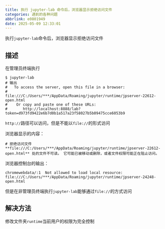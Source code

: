 ```yaml
---
title: 执行 jupyter-lab 命令后，浏览器显示拒绝访问文件
categories: 遇到的各种问题
abbrlink: e0801949
date: 2025-05-09 12:33:01
---
```


执行`jupyter-lab`命令后，浏览器显示拒绝访问文件
<!-- more -->

## 描述

在管理员终端执行

```shell
$ jupyter-lab
# 输出
#   To access the server, open this file in a browser:
#        file:///C:/Users/***/AppData/Roaming/jupyter/runtime/jpserver-22612-open.html
#    Or copy and paste one of these URLs:
#       http://localhost:8888/lab?token=d973fd9422e6b7d0b1a517a23f58027b5b09475cce6053b9
```

`http://`路径可以访问，但是不能以`file://`的形式访问

浏览器显示的内容：

```text
# 拒绝访问文件
**file:///C:/Users/***/AppData/Roaming/jupyter/runtime/jpserver-22612-open.html** 处的文件不可读。 它可能已被移动或删除，或者文件权限可能正在阻止访问。
```

浏览器控制台的输出：

```text
chromewebdata/:1  Not allowed to load local resource: file:///C:/Users/***/AppData/Roaming/jupyter/runtime/jpserver-24248-open.html
```

但是在非管理员终端执行`jupyter-lab`能够通过`file://`的方式访问

## 解决方法

修改文件夹`runtime`当前用户的权限为完全控制

